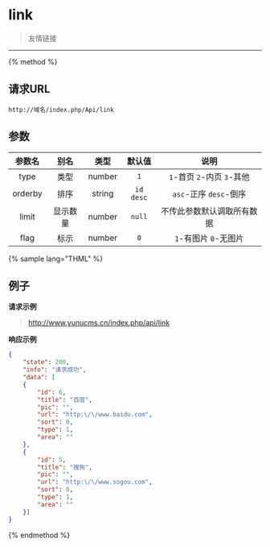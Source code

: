 # link

> 友情链接

---

{% method %}

## 请求URL

    http://域名/index.php/Api/link

## 参数

|参数名|别名|类型|默认值|说明|
|:----:|:--:|:--:|:----:|:--:|
|type|类型|number|`1`|`1`-首页 `2`-内页 `3`-其他|
|orderby|排序|string|`id desc`|`asc`-正序 `desc`-倒序|
|limit|显示数量|number|`null`|不传此参数默认调取所有数据|
|flag|标示|number|`0`|`1`-有图片 `0`-无图片|

{% sample lang="THML" %}

## 例子

**请求示例**

> http://www.yunucms.cn/index.php/api/link

**响应示例**

```json
{
    "state": 200,
    "info": "请求成功",
    "data": [
    {
        "id": 6,
        "title": "百度",
        "pic": "",
        "url": "http:\/\/www.baidu.com",
        "sort": 0,
        "type": 1,
        "area": ""
    },
    {
        "id": 5,
        "title": "搜狗",
        "pic": "",
        "url": "http:\/\/www.sogou.com",
        "sort": 0,
        "type": 1,
        "area": ""
    }]
}
```

{% endmethod %}
